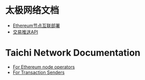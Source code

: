 # 太极网络文档

* [Ethereum节点互联部署](deploy.md)
* [交易推送API](api.md)

# Taichi Network Documentation

* [For Ethereum node operators](deploy_en.md)
* [For Transaction Senders](api_en.md)
